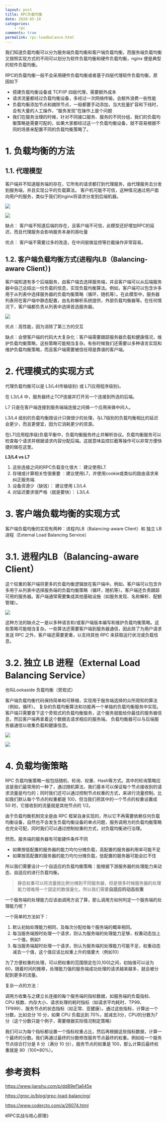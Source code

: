 ```yaml
---
layout: post
title: RPC负载均衡
date: 2020-05-18
categories:
    - rpc
comments: true
permalink: rpc-loadbalance.html
---
```


我们知道负载均衡可以分为服务端负载均衡和客户端负载均衡，而服务端负载均衡又按照实现方式的不同可以划分为软件负载均衡和硬件负载均衡，nginx 便是典型的软件负载均衡。

RPC的负载均衡一般不会采用硬件负载均衡或者基于四层代理软件负载均衡，原因如下

- 搭建负载均衡设备或 TCP/IP 四层代理，需要额外成本
- 请求流量都经过负载均衡设备，多经过一次网络传输，会额外浪费一些性能
- 负载均衡添加节点和摘除节点，一般都要手动添加，当大批量扩容和下线时，会有大量的人工操作，“服务发现”在操作上是个问题
- 我们在服务治理的时候，针对不同接口服务、服务的不同分组，我们的负载均衡策略是需要可配的，如果大家都经过这一个负载均衡设备，就不容易根据不同的场景来配置不同的负载均衡策略了。

# 1. 负载均衡的方法

## 1.1. 代理模型
客户端并不知道服务端的存在，它所有的请求都打到代理服务，由代理服务去分发到服务端，并且实现公平的负载算法。 客户机可能不可信，这种情况通过用户面向用户的服务，类似于我们的nginx将请求分发到后端机器。

![](/assets/images/posts/rpc-loadbalance/rpc-loadbalance-1.png)

![](/assets/images/posts/rpc-loadbalance/rpc-loadbalance-2.png)

缺点： 客户端不知道后端的存在，且客户端不可信，此模型还好增加RPC的延迟，而且代理服务会影响服务本身的吞吐量

优点： 客户端不需要过多的改造，在中间层做监控等拦截操作非常容易。

## 1.2. 客户端负载均衡方式(进程内LB（Balancing-aware Client）)
客户端知道有多个后端服务，由客户端去选择服务端，并且客户端可以从后端服务器中自己总结出一份负载的信息，实现负载均衡算法。例如，客户端可以包含许多用于从列表中选择服务器的负载均衡策略（循环，随机等）。在此模型中，服务器列表将在客户端中静态配置，由名称解析系统提供，外部负载均衡器等。在任何情况下，客户端都负责从列表中选择首选服务器。

![](/assets/images/posts/rpc-loadbalance/rpc-loadbalance-3.png)

优点：高性能，因为消除了第三方的交互

缺点：会使客户端的代码大大复杂化：客户端需要跟踪服务器负载和健康情况，维护负载均衡策略，这些策略可能相当复杂。有些时候我们还需要以多种语言实现和维护负载均衡策略，而且客户端需要被信任得是靠谱的客户端。

# 2. 代理模式的实现方式

代理负载均衡可以是 L3/L4(传输级别) 或 L7(应用程序级别)。

在 L3/L4 中，服务器终止TCP连接并打开另一个连接到所选的后端。

L7 只是在客户端连接到服务端端连接之间搞一个应用来做中间人。

L3/L4 级别的负载均衡按设计只做很少的处理，与L7级别的负载均衡相比的延迟会更少，而且更便宜，因为它消耗更少的资源。

在L7(应用程序级)负载平衡中，负载均衡服务终止并解析协议。负载均衡服务可以检查每个请求并根据请求内容分配后端。这就意味监控拦截等操作可以非常方便快捷的做在这里。

**L3/L4 vs L7**

1. 这些连接之间的RPC负载变化很大： 建议使用L7.
2. 存储或计算相关性很重要 ：建议使用L7，并使用cookie或类似的路由请求来纠正服务端.
3. 设备资源少（缺钱）： 建议使用 L3/L4.
4. 对延迟要求很严格（就是要快）： L3/L4.

# 3. 客户端负载均衡的实现方式

客户端负载均衡的实现有两种：进程内LB（Balancing-aware Client）和 独立 LB 进程（External Load Balancing Service）

# 3.1. 进程内LB（Balancing-aware Client）
这个较重的客户端将更多的负载均衡逻辑放在客户端中。例如，客户端可以包含许多用于从列表中选择服务端的负载均衡策略（循环，随机等）。客户端还负责跟踪可用的服务器。客户端通常需要集成其他基础设施（如服务发现、名称解析、配额管理）。

![](/assets/images/posts/rpc-loadbalance/rpc-loadbalance-4.png)

这种方法的缺点之一是以多种语言和/或客户端版本编写和维护负载均衡策略。这些策略可能相当复杂。一些算法还需要客户端到服务器通信，因此除了为用户请求发送 RPC 之外，客户端还需要更重，以支持其他 RPC 来获取运行状况或负载信息。

# 3.2. 独立 LB 进程（External Load Balancing Service）

也叫Lookaside 负载均衡（旁观式）

客户端负载均衡代码保持简单和可移植，实现用于服务端选择的众所周知的算法（例如，循环）。 复杂的负载均衡算法和功能再一个单独的负载均衡服务中实现。客户端只需要查下这个旁观式的负载均衡服务，这个服务就能给你最佳的服务器信息，然后客户端再拿着这个数据去请求相应的服务端。 负载均衡器可以与后端服务器通信以收集负载和健康信息。

![](/assets/images/posts/rpc-loadbalance/rpc-loadbalance-5.png)

![](/assets/images/posts/rpc-loadbalance/rpc-loadbalance-6.png)

# 4. 负载均衡策略
RPC 负载均衡策略一般包括随机、轮询、权重、Hash等方式。其中的轮询策略应该是我们最常用的一种了，通过随机算法，我们基本可以保证每个节点接收到的请求流量是均匀的；同时我们还可以通过控制节点权重的方式，来进行流量控制。比如我们默认每个节点的权重都是 100，但当我们把其中的一个节点的权重设置成 50 时，它接收到的流量就是其他节点的 1/2。

由于负载均衡机制完全是由 RPC 框架自身实现的，所以它不再需要依赖任何负载均衡设备，自然也不会发生负载均衡设备的单点问题，服务调用方的负载均衡策略也完全可配，同时我们可以通过控制权重的方式，对负载均衡进行治理。

然而，服务端的服务器有可能硬件条件不同

- 如果按低配置的服务器的能力均匀分摊负载，高配置的服务器利用率可能不足
- 如果按高配置的服务器的能力均匀分摊负载，低配置的服务器可能会扛不住

所以我们需要设计一个自适应的负载均衡策略：能根据下游服务器的处理能力来动态、自适应的进行负载均衡。

> 静态权重可以将流量按比例分摊到不同服务器，但是很多时候服务器的处理能力很难用一个固定的数值量化，所以我们需要**自适应的动态权重**

一个服务端的处理能力应该由调用方说了算，那么调用方如何判定一个服务端的处理能力呢？

一个简单的方法如下：

1. 默认初始处理能力相同，及每次分配给每个服务端的概率相同。
2. 每当服务端按时处理一个请求，则认为服务端的处理能力足够，权重动态加上一个值，例如1
3. 每当服务端超时处理一个请求，则认为服务端的处理能力可能不足，权重动态减去一个值，这个值应该比权重上升的值要大（例如10）

为了方便权重的处理，可以把权重的范围限定在[0,100]之间，初始值可以设为60，随着时间的推移，处理能力强的服务端成功处理的请求越来越多，就会被分配到更多的流量。

复杂一点的方法：

调用方收集与之建立长连接的每个服务端的指标数据，如服务端的负载指标、CPU 核数、内存大小、请求处理的耗时指标（如请求平均耗时、TP99、TP999）、服务节点的状态指标（如正常、亚健康）。通过这些指标，计算出一个分数，比如总分 10 分，如果 CPU 负载达到 70%，就减去3分，CPU的分数为7分（这个分数只是个例子，需要根据实际情况制定策略）

我们可以为每个指标都设置一个指标权重占比，然后再根据这些指标数据，计算一个最终的分数。我们再通过最终的分数修改服务节点最终的权重。例如给一个服务节点综合打分是 8 分（满分 10 分），服务节点的权重是 100，那么计算后最终权重就是 80（100*80%）。

# 参考资料

https://www.jianshu.com/p/dd89ef1a645e

https://grpc.io/blog/grpc-load-balancing/

https://www.codercto.com/a/26074.html

《RPC实战与核心原理》
